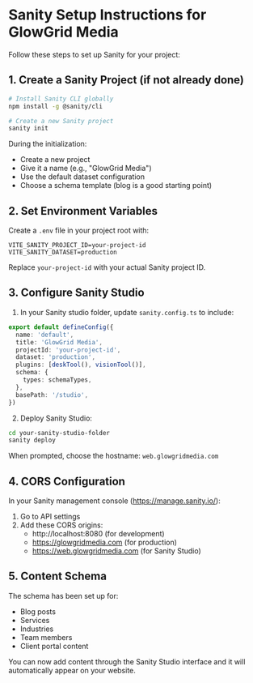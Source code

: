 
# Sanity Setup Instructions for GlowGrid Media

Follow these steps to set up Sanity for your project:

## 1. Create a Sanity Project (if not already done)

```bash
# Install Sanity CLI globally
npm install -g @sanity/cli

# Create a new Sanity project
sanity init
```

During the initialization:
- Create a new project
- Give it a name (e.g., "GlowGrid Media")
- Use the default dataset configuration
- Choose a schema template (blog is a good starting point)

## 2. Set Environment Variables

Create a `.env` file in your project root with:

```
VITE_SANITY_PROJECT_ID=your-project-id
VITE_SANITY_DATASET=production
```

Replace `your-project-id` with your actual Sanity project ID.

## 3. Configure Sanity Studio

1. In your Sanity studio folder, update `sanity.config.ts` to include:

```ts
export default defineConfig({
  name: 'default',
  title: 'GlowGrid Media',
  projectId: 'your-project-id',
  dataset: 'production',
  plugins: [deskTool(), visionTool()],
  schema: {
    types: schemaTypes,
  },
  basePath: '/studio',
})
```

2. Deploy Sanity Studio:

```bash
cd your-sanity-studio-folder
sanity deploy
```

When prompted, choose the hostname: `web.glowgridmedia.com`

## 4. CORS Configuration

In your Sanity management console (https://manage.sanity.io/):
1. Go to API settings
2. Add these CORS origins:
   - http://localhost:8080 (for development)
   - https://glowgridmedia.com (for production)
   - https://web.glowgridmedia.com (for Sanity Studio)

## 5. Content Schema

The schema has been set up for:
- Blog posts
- Services
- Industries
- Team members
- Client portal content

You can now add content through the Sanity Studio interface and it will automatically appear on your website.
